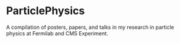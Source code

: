# ParticlePhysics
A compilation of posters, papers, and talks in my research in particle physics at Fermilab and CMS Experiment.
